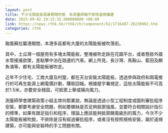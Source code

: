 ```yaml
---
layout: post
title: 不少太陽能板風暴期間吹脫　有測量師稱不排除違規構建
date: 2023-09-02 19:15:32.000000000 +08:00
link: https://news.rthk.hk/rthk/ch/component/k2/1716497-20230902.htm
categories: rthk
---
```


颱風蘇拉襲港期間，本港多區都有大廈的太陽能板被吹落街。

其中，土瓜灣一個屋苑有多塊太陽能板，整塊被吹走跌在花園平台，或者懸掛外牆水管搖搖欲墜，差點擊中泊在路邊的汽車。網上所見，長沙灣、馬鞍山、藍田及鰂魚涌等，都有太陽能板被吹走。

近年不少住宅、工商大廈及村屋，都在天台安裝太陽能板，透過參與政府和兩電推行的可再生能源上網電價計劃，賺取回報。根據屋宇署規定，這些太陽能板不可高於1.5米，亦要安全穩固，可抵禦上舉或橫向風力。

測量師學會建築政策小組主席何鉅業說，無論是透過小型工程制度或圖則審批程序安裝，都要考慮安全問題，例如要螺絲是否足夠抵禦強風，並要符合相關設計指引的標準，如果有跟足指引和程序，理論上應該能夠抵禦颶風級別的風力，今次不少太陽能板被吹脫，不排除是沒有經過審批程序，或者沒有按照規格安裝，屬於違規建築，亦可能與安裝時的手工問題有關。

